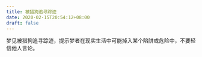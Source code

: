 ```yaml
---
title: 被猎狗追寻踪迹
date: 2020-02-15T20:54:12+08:00
draft: false
---
```


梦见被猎狗追寻踪迹，提示梦者在现实生活中可能掉入某个陷阱或危险中，不要轻信他人言论。

